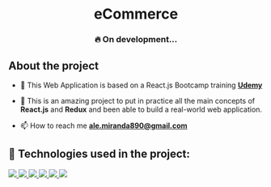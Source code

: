 <!-- <h1 align="center">:department_store: Clothing Store </h1>

<p align="center">
This is an e-Commerce built with REACT.JS
<br />Its main functionalities are: To show a catalogue of products, do all the buy process online and sign up users.</p>
<h3 align="center">This project is currently in development.....</h3>
 
Up to this point in the project, users are able to do the following actions: add items to the shopping cart and check the quantity and the total price of all the items added. The shopping cart updates itself as the user adds items. Also, the user can go to the checkout page and verify the items added to the shopping cart. Moreover, the user has the option to increase, decrease or remove these items and see the live changes on both the checkout page and in shopping car page. Eventually, the stripe API will be integrated to handle payments. 
 
Firebase is used to handle the authentication of users using Google, so they can sign in with Google accounts. Additionally, users can also sign in and sign up by email.


## In the project directory, you can run:
### `npm install`
### `npm start`

Runs the app in the development mode.\
Open [http://localhost:3000](http://localhost:3000) to view it in the browser.


 -->

<h1 align="center">eCommerce</h1>
<h3 align="center">🔥 On development...</h3>


## About the project

- 🔭 This Web Application is based on a React.js Bootcamp training **[Udemy](https://www.udemy.com/)**

- 🌱 This is an amazing project to put in practice all the main concepts of **React.js** and **Redux** and been able to build a real-world web application.

- 📫 How to reach me **ale.miranda890@gmail.com**


## 🚀 Technologies used in the project:

<div> 
    <a href="https://reactjs.org/" target="_blank"> <img src="https://img.icons8.com/color/48/000000/react-native.png"/> </a>
    <a href="https://redux.js.org" target="_blank"> <img src="https://img.icons8.com/color/48/000000/redux.png"/> </a>
    <a href="https://sass-lang.com/" target="_blank"> <img src="https://img.icons8.com/color/48/000000/sass.png"/> </a> 
    <a href="https://reactjs.org/" target="_blank"><img src="https://img.icons8.com/fluency/48/000000/stripe.png"/> </a>
    <a href="https://firebase.google.com/" target="_blank"> <img src="https://img.icons8.com/color/48/000000/firebase.png"/> </a> 
    <a href="https://git-scm.com/" target="_blank"> <img src="https://img.icons8.com/color/48/000000/git.png"/> </a> 
</div>
<br/>


